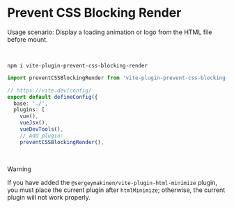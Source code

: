 # Prevent CSS Blocking Render

Usage scenario: Display a loading animation or logo from the HTML file before mount.

<br>

```
npm i vite-plugin-prevent-css-blocking-render
```

```ts
import preventCSSBlockingRender from 'vite-plugin-prevent-css-blocking-render'

// https://vite.dev/config/
export default defineConfig({
  base: './',
  plugins: [
    vue(),
    vueJsx(),
    vueDevTools(),
    // Add plugin:
    preventCSSBlockingRender(),
```

<br>

> [!WARNING]  
> If you have added the `@sergeymakinen/vite-plugin-html-minimize` plugin, you must place the current plugin after `htmlMinimize`; otherwise, the current plugin will not work properly.

